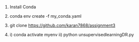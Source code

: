1. Install Conda

2. conda env create -f my_conda.yaml

3. git clone https://github.com/karan7868/assignment3
 
4. i) conda activate myenv
   ii) python unsupervisedlearningDR.py

